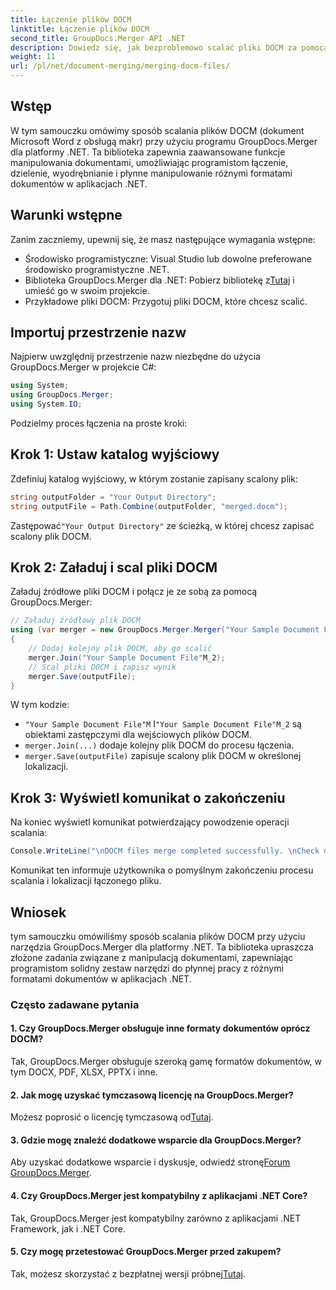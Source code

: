 ```yaml
---
title: Łączenie plików DOCM
linktitle: Łączenie plików DOCM
second_title: GroupDocs.Merger API .NET
description: Dowiedz się, jak bezproblemowo scalać pliki DOCM za pomocą GroupDocs.Merger dla .NET. Prosta i wydajna manipulacja dokumentami dla aplikacji .NET.
weight: 11
url: /pl/net/document-merging/merging-docm-files/
---
```

## Wstęp
W tym samouczku omówimy sposób scalania plików DOCM (dokument Microsoft Word z obsługą makr) przy użyciu programu GroupDocs.Merger dla platformy .NET. Ta biblioteka zapewnia zaawansowane funkcje manipulowania dokumentami, umożliwiając programistom łączenie, dzielenie, wyodrębnianie i płynne manipulowanie różnymi formatami dokumentów w aplikacjach .NET.
## Warunki wstępne
Zanim zaczniemy, upewnij się, że masz następujące wymagania wstępne:
- Środowisko programistyczne: Visual Studio lub dowolne preferowane środowisko programistyczne .NET.
-  Biblioteka GroupDocs.Merger dla .NET: Pobierz bibliotekę z[Tutaj](https://releases.groupdocs.com/merger/net/) i umieść go w swoim projekcie.
- Przykładowe pliki DOCM: Przygotuj pliki DOCM, które chcesz scalić.
  

## Importuj przestrzenie nazw
Najpierw uwzględnij przestrzenie nazw niezbędne do użycia GroupDocs.Merger w projekcie C#:
```csharp
using System; 
using GroupDocs.Merger;
using System.IO;
```

Podzielmy proces łączenia na proste kroki:
## Krok 1: Ustaw katalog wyjściowy
Zdefiniuj katalog wyjściowy, w którym zostanie zapisany scalony plik:
```csharp
string outputFolder = "Your Output Directory";
string outputFile = Path.Combine(outputFolder, "merged.docm");
```
 Zastępować`"Your Output Directory"` ze ścieżką, w której chcesz zapisać scalony plik DOCM.
## Krok 2: Załaduj i scal pliki DOCM
Załaduj źródłowe pliki DOCM i połącz je ze sobą za pomocą GroupDocs.Merger:
```csharp
// Załaduj źródłowy plik DOCM
using (var merger = new GroupDocs.Merger.Merger("Your Sample Document File"M))
{
    // Dodaj kolejny plik DOCM, aby go scalić
    merger.Join("Your Sample Document File"M_2);
    // Scal pliki DOCM i zapisz wynik
    merger.Save(outputFile);
}
```
W tym kodzie:
- `"Your Sample Document File"M` I`"Your Sample Document File"M_2` są obiektami zastępczymi dla wejściowych plików DOCM.
- `merger.Join(...)` dodaje kolejny plik DOCM do procesu łączenia.
- `merger.Save(outputFile)` zapisuje scalony plik DOCM w określonej lokalizacji.
## Krok 3: Wyświetl komunikat o zakończeniu
Na koniec wyświetl komunikat potwierdzający powodzenie operacji scalania:
```csharp
Console.WriteLine("\nDOCM files merge completed successfully. \nCheck output in {0}", outputFolder);
```
Komunikat ten informuje użytkownika o pomyślnym zakończeniu procesu scalania i lokalizacji łączonego pliku.

## Wniosek
tym samouczku omówiliśmy sposób scalania plików DOCM przy użyciu narzędzia GroupDocs.Merger dla platformy .NET. Ta biblioteka upraszcza złożone zadania związane z manipulacją dokumentami, zapewniając programistom solidny zestaw narzędzi do płynnej pracy z różnymi formatami dokumentów w aplikacjach .NET.

### Często zadawane pytania
#### 1. Czy GroupDocs.Merger obsługuje inne formaty dokumentów oprócz DOCM?
Tak, GroupDocs.Merger obsługuje szeroką gamę formatów dokumentów, w tym DOCX, PDF, XLSX, PPTX i inne.
#### 2. Jak mogę uzyskać tymczasową licencję na GroupDocs.Merger?
 Możesz poprosić o licencję tymczasową od[Tutaj](https://purchase.groupdocs.com/temporary-license/).
#### 3. Gdzie mogę znaleźć dodatkowe wsparcie dla GroupDocs.Merger?
 Aby uzyskać dodatkowe wsparcie i dyskusje, odwiedź stronę[Forum GroupDocs.Merger](https://forum.groupdocs.com/c/merger/32).
#### 4. Czy GroupDocs.Merger jest kompatybilny z aplikacjami .NET Core?
Tak, GroupDocs.Merger jest kompatybilny zarówno z aplikacjami .NET Framework, jak i .NET Core.
#### 5. Czy mogę przetestować GroupDocs.Merger przed zakupem?
 Tak, możesz skorzystać z bezpłatnej wersji próbnej[Tutaj](https://releases.groupdocs.com/).